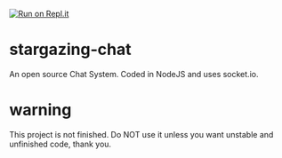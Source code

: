 [![Run on Repl.it](https://repl.it/badge/github/Realmblock-Studio/stargazing-chat)](https://repl.it/github/Realmblock-Studio/stargazing-chat)
# stargazing-chat
An open source Chat System. Coded in NodeJS and uses socket.io.

# warning
This project is not finished. Do NOT use it unless you want unstable and unfinished code, thank you.
